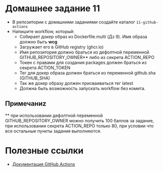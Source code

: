# Домашнее задание 11

- В репозитории с домашними заданиями создайте каталог `11-github-actions`
- Напишите workflow, который:
  - Собирает докер образ из Dockerfile.multi (Дз 9). Имя образа должно быть **wcg**
  - Загружает его в GitHub registry (ghcr.io)
  - Имя репозитория должно браться из дефолтной переменной GITHUB_REPOSITORY_OWNER** либо из секрета ACTION_REPO
  - Токен с правами для создания packages должен браться из секрета ACTION_TOKEN
  - Тег для докер образа должен браться из переменной github.sha (GITHUB_SHA)
  - Так же докер образу должен присваиваться тег latest
  - Должна быть возможность запускать workflow без комита.

## Примечаниz
 ** при использовании дефолтной переменной GITHUB_REPOSITORY_OWNER можно получить 100 баллов за задание,
 при использовании секрета ACTION_REPO только 80, при условии что все остальные пункты задания выполняются.

# Полезные ссылки

- [Документация GitHub Actions](https://docs.github.com/en/actions/quickstart)
